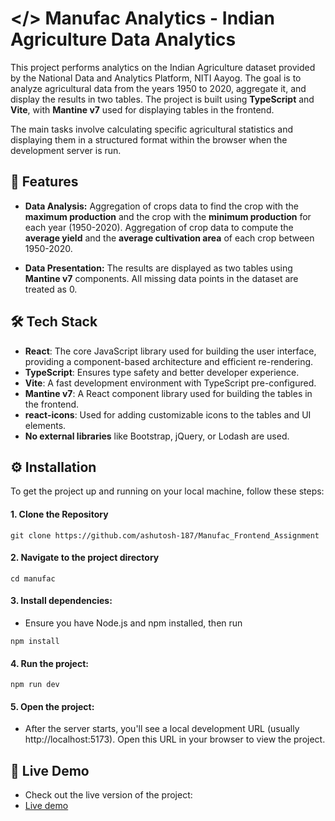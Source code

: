 
# </> Manufac Analytics - Indian Agriculture Data Analytics
This project performs analytics on the Indian Agriculture dataset provided by the National Data and Analytics Platform, NITI Aayog. The goal is to analyze agricultural data from the years 1950 to 2020, aggregate it, and display the results in two tables. The project is built using **TypeScript** and **Vite**, with **Mantine v7** used for displaying tables in the frontend.

The main tasks involve calculating specific agricultural statistics and displaying them in a structured format within the browser when the development server is run.


## 📌 Features
- **Data Analysis:** Aggregation of crops data to find the crop with the **maximum production** and the crop with the **minimum production** for each year (1950-2020). Aggregation of crop data to compute the **average yield** and the **average cultivation area** of each crop between 1950-2020.

- **Data Presentation:** The results are displayed as two tables using **Mantine v7** components. All missing data points in the dataset are treated as 0.


## 🛠️ Tech Stack
   - **React**: The core JavaScript library used for building the user interface, providing a component-based architecture and efficient re-rendering.
   - **TypeScript**: Ensures type safety and better developer experience.
   - **Vite**: A fast development environment with TypeScript pre-configured.
   - **Mantine v7**: A React component library used for building the tables in the frontend.
   - **react-icons**: Used for adding customizable icons to the tables and UI elements.
   - **No external libraries** like Bootstrap, jQuery, or Lodash are used.
## ⚙️ Installation
To get the project up and running on your local machine, follow these steps:

#### 1. Clone the Repository
```base
git clone https://github.com/ashutosh-187/Manufac_Frontend_Assignment
```
#### 2. Navigate to the project directory
``` base
cd manufac
```
#### 3. Install dependencies: 
- Ensure you have Node.js and npm installed, then run
```base 
npm install
```
#### 4. Run the project:
```base 
npm run dev
```
#### 5. Open the project: 
- After the server starts, you'll see a local development URL (usually http://localhost:5173). Open this URL in your browser to view the project.
## 🚀 Live Demo

- Check out the live version of the project: 
- [Live demo](https://edusity-weld.vercel.app/)
